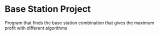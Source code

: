 # Base Station Project
 Program that finds the base station combination that gives the maximum profit with different algorithms
